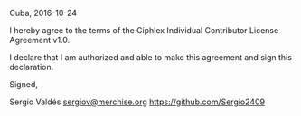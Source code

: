 Cuba, 2016-10-24

I hereby agree to the terms of the Ciphlex Individual Contributor License
Agreement v1.0.

I declare that I am authorized and able to make this agreement and sign this
declaration.

Signed,

Sergio Valdés sergiov@merchise.org https://github.com/Sergio2409
